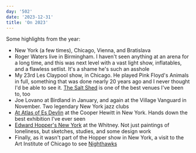 ```yaml
---
day: '502'
date: '2023-12-31'
title: 'On 2023'
---
```


Some highlights from the year:

- New York (a few times), Chicago, Vienna, and Bratislava
- Roger Waters live in Birmingham. I haven't seen anything at an arena for a long time, and this was next level with a vast light show, inflatables, and a flawless setlist. It's a shame he's such an asshole
- My 23rd Les Claypool show, in Chicago. He played Pink Floyd's Animals in full, something that was done nearly 20 years ago and I never thought I'd be able to see it. [The Salt Shed](https://www.saltshedchicago.com/) is one of the best venues I've been to, too
- Joe Lovano at Birdland in January, and again at the Village Vanguard in November. Two legendary New York jazz clubs
- [At Atlas of Es Devlin](https://www.cooperhewitt.org/channel/es-devlin/) at the Cooper Hewitt in New York. Hands down the best exhibition I've ever seen
- [Edward Hopper's New York](https://whitney.org/exhibitions/edward-hopper-new-york) at the Whitney. Not just paintings of loneliness, but sketches, studies, and some design work
- Finally, as it wasn't part of the Hopper show in New York, a visit to the Art Institute of Chicago to see [Nighthawks](https://www.artic.edu/articles/808/nighthawks-as-a-symbol-of-hope)
